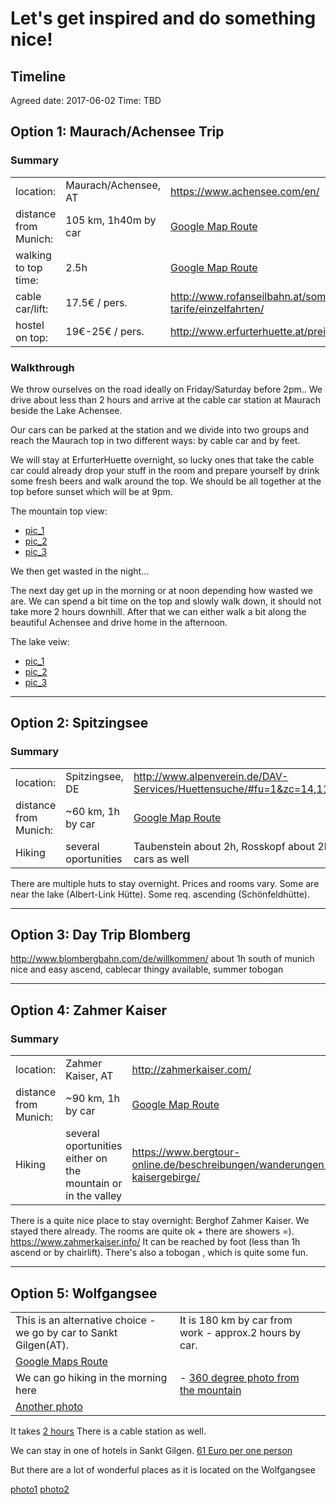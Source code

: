 # Let's get inspired and do something nice!

## Timeline

Agreed date: 2017-06-02 
Time: TBD

## Option 1: Maurach/Achensee Trip

### Summary

| | | |
| ------------- | ------------- | ------------- |
| location: | Maurach/Achensee, AT | https://www.achensee.com/en/ |
| distance from Munich: | 105 km, 1h40m by car | [Google Map Route](https://www.google.com/maps/dir/Munich,+Germany/Rofan+Cable+Car+Company,+Achensee+Str.+10,+6212+Maurach,+Austria/@47.7672566,11.4828136,10z/data=!4m14!4m13!1m5!1m1!1s0x479e75f9a38c5fd9:0x10cb84a7db1987d!2m2!1d11.5819806!2d48.1351253!1m5!1m1!1s0x479d7e3860b62701:0x2075f35cecb1c082!2m2!1d11.75125!2d47.424499!5i1) |
| walking to top time: | 2.5h | [Google Map Route](https://www.google.com/maps/dir/47.4243035,11.7513384/AirRofan,+6212+Eben+am+Achensee,+Austria/@47.4349213,11.7598334,2988m/data=!3m1!1e3!4m9!4m8!1m0!1m5!1m1!1s0x479d7fced0cb27e1:0xd9aee93d219bbcbe!2m2!1d11.764385!2d47.4424235!3e2) |
| cable car/lift: | 17.5€ / pers. | http://www.rofanseilbahn.at/sommer/betrieb-tarife/einzelfahrten/ |
| hostel on top: | 19€-25€ / pers. | http://www.erfurterhuette.at/preise/ |

### Walkthrough

We throw ourselves on the road ideally on Friday/Saturday before 2pm.. We drive about less than 2 hours and arrive at the cable car station at Maurach beside the Lake Achensee. 

Our cars can be parked at the station and we divide into two groups and reach the Maurach top in two different ways: by cable car and by feet. 

We will stay at ErfurterHuette overnight, so lucky ones that take the cable car could already drop your stuff in the room and prepare yourself by drink some fresh beers and walk around the top. We should be all together at the top before sunset which will be at 9pm.

The mountain top view:
* [pic_1](https://500px.com/photo/171393787/view-down-to-achensee-by-james-thomas?ctx_page=4&from=search&ctx_q=achensee&ctx_type=market&ctx_sort=relevance)
* [pic_2](https://500px.com/photo/169166143/hiking-in-rofan-mountain-aeria-in-tyrol-austria-by-lacrimas?ctx_page=1&from=search&ctx_q=maurach&ctx_type=market&ctx_sort=pulse)
* [pic_3](https://500px.com/photo/171710107/panorama-by-patrick-hauser?ctx_page=2&from=search&ctx_q=achensee&ctx_type=market&ctx_sort=relevance)


We then get wasted in the night...

The next day get up in the morning or at noon depending how wasted we are. We can spend a bit time on the top and slowly walk down, it should not take more 2 hours downhill. After that we can either walk a bit along the beautiful Achensee and drive home in the afternoon.

The lake veiw:
* [pic_1](https://500px.com/photo/176716027/the-caribbean-feeling-in-austria-by-christian-hochwimmer?ctx_page=3&from=search&ctx_q=achensee&ctx_type=market&ctx_sort=relevance)
* [pic_2](https://500px.com/photo/204587943/what-a-wonderful-world-2-raw-image-by-keri?ctx_page=1&from=search&ctx_q=achensee&ctx_type=market&ctx_sort=pulse)
* [pic_3](https://500px.com/photo/143502725/nature-s-peace-by-keri?ctx_page=1&from=search&ctx_q=achensee&ctx_type=market&ctx_sort=pulse)

***



## Option 2: Spitzingsee

### Summary

| | | |
| ------------- | ------------- | ------------- |
| location: | Spitzingsee, DE | http://www.alpenverein.de/DAV-Services/Huettensuche/#fu=1&zc=14,11.87888,47.65851 |
| distance from Munich: | ~60 km, 1h by car | [Google Map Route](https://www.google.de/maps/dir/Tiroler+Pl.,+81545+M%C3%BCnchen/Spitzingsee/@47.8814712,11.5122603,10z/data=!3m1!4b1!4m13!4m12!1m5!1m1!1s0x479ddf1dfec8ae43:0xd5f1940e814cc32a!2m2!1d11.5642607!2d48.0958273!1m5!1m1!1s0x477627793bf2561d:0xef0d7d5a4b5b986!2m2!1d11.8851375!2d47.6635745) |
| Hiking | several oportunities | Taubenstein about 2h, Rosskopf about 2h. both have cable cars as well    |

There are multiple huts to stay overnight. Prices and rooms vary. Some are near the lake (Albert-Link Hütte). Some req. ascending (Schönfeldhütte).


***



## Option 3: Day Trip Blomberg

http://www.blombergbahn.com/de/willkommen/
about 1h south of munich
nice and easy ascend, cablecar thingy available, summer tobogan


***

## Option 4: Zahmer Kaiser

### Summary

| | | |
| ------------- | ------------- | ------------- |
| location: | Zahmer Kaiser, AT | http://zahmerkaiser.com/ |
| distance from Munich: | ~90 km, 1h by car | [Google Map Route](https://www.google.de/maps/dir/Tiroler+Platz,+Munich/Zahmer+Kaiser/@47.8681994,11.6451435,10z/data=!3m1!4b1!4m13!4m12!1m5!1m1!1s0x479ddf1dfec8ae43:0xd5f1940e814cc32a!2m2!1d11.5642607!2d48.0958273!1m5!1m1!1s0x0:0x43e894024bdbd950!2m2!1d12.287768!2d47.637728) |
| Hiking | several oportunities either on the mountain or in the valley | https://www.bergtour-online.de/beschreibungen/wanderungen-kaisergebirge/    |

There is a quite nice place to stay overnight: Berghof Zahmer Kaiser. We stayed there already. The rooms are quite ok + there are showers =). https://www.zahmerkaiser.info/ It can be reached by foot (less than 1h ascend or by chairlift). There's also a tobogan , which is quite some fun.

***
## Option 5: Wolfgangsee


| | | |
| ------------- | ------------- | ------------- |
| This is an alternative choice - we go by car to Sankt Gilgen(AT). | It is 180 km by car from work - approx.2 hours by car. | 
[Google Maps Route](https://goo.gl/maps/YbTR4PQvmWQ2) |
| We can go hiking in the morning here | - [360 degree photo from the mountain](https://www.google.de/maps/place/%D0%A6%D0%B2%D1%91%D0%BB%D1%8C%D1%84%D0%B5%D1%80%D1%85%D0%BE%D1%80%D0%BD/@47.7425461,13.3517113,3a,75y,40h,90t/data=!3m8!1e1!3m6!1s-CnRAPEHMDeE%2FV3ZXOD-iNuI%2FAAAAAAAAEEw%2FDOmO7PWtBxEtiZuTCPoHH-Yo0P5pQtCqQCLIB!2e4!3e11!6s%2F%2Flh3.googleusercontent.com%2F-CnRAPEHMDeE%2FV3ZXOD-iNuI%2FAAAAAAAAEEw%2FDOmO7PWtBxEtiZuTCPoHH-Yo0P5pQtCqQCLIB%2Fw203-h100-k-no-pi-0-ya339.5-ro-0-fo100%2F!7i7168!8i3584!4m12!1m6!3m5!1s0x4776baea490b943d:0x98f87fe45d0e80f!2sLueg+-+Austria+Jugendhotel+GmbH!8m2!3d47.7539923!4d13.372064!3m4!1s0x0:0xf838a1578d810f77!8m2!3d47.7425178!4d13.3514678!6m1!1e1?hl=ru) 
[Another photo](https://www.google.de/maps/@47.7434,13.352073,3a,75y,90t/am=t/data=!3m8!1e2!3m6!1s35196517!2e1!3e10!6s%2F%2Flh6.googleusercontent.com%2Fproxy%2F-Z8WloXBAx4GVKCwtOD6rbj4bdbg_wbpp9HcWentBZiSkUwBIu_xsSd7sV6-GiM1y26Y0T-th2O64onMAXQmPar_vy6ItQ%3Dw203-h126-k-no!7i1680!8i1050?hl=ru) |
It takes [2 hours](http://www.bergfex.com/sommer/st-gilgen-zwoelferhorn/touren/wandern/#/sommer/salzburg/touren/wanderung/7484,zwoelferhorn-st-gilgen-ueber-elferstein/)
There is a cable station as well.
 
We can stay in one of hotels in Sankt Gilgen. [61 Euro per one person](https://urlaub.check24.de/suche/angebot?regionId=837&cityId=5757&hotelId=40285&budget=&order=asc&hotelOnly=1&pageArea=hotelonly&offerSort=price&offerSortOrder=asc&regionSort=topregion&regionSortOrder=asc&hotelCategory=&airport=hotelOnly&recommendation=-&departureDate=2017-06-06&returnDate=2017-06-07&travelDuration=exact&adult=1&catering=breakfast&roomType=double&noRedirect=1)
 
But there are a lot of wonderful places as it is located on the Wolfgangsee 
 
[photo1](https://www.google.de/maps/@47.768632,13.3872443,3a,75y,90t/data=!3m8!1e2!3m6!1s-zlhtnWepKc4%2FV86oymsIpbI%2FAAAAAAAApJU%2FjYPEtgR9YNYLkG5yj_857JHDWjEm0qY6gCJkC!2e4!3e12!6s%2F%2Flh5.googleusercontent.com%2F-zlhtnWepKc4%2FV86oymsIpbI%2FAAAAAAAApJU%2FjYPEtgR9YNYLkG5yj_857JHDWjEm0qY6gCJkC%2Fw203-h114-k-no%2F!7i4896!8i2752?hl=ru)
[photo2](https://www.google.de/maps/place/5342+%D0%A4%D1%80%D0%B0%D0%BD%D1%86%D0%BE%D0%B7%D0%B5%D0%BD%D1%88%D0%B0%D0%BD%D1%86%D0%B5,+%D0%90%D0%B2%D1%81%D1%82%D1%80%D0%B8%D1%8F/@47.749569,13.387742,3a,75y,90t/data=!3m8!1e2!3m6!1s119416522!2e1!3e10!6s%2F%2Flh5.googleusercontent.com%2Fproxy%2FbLklIbSAGHoANciSoevEaHQX0gaQhXoiBLWijaHpxVVAFC1O6lu1mh9GLx6j9NAFKDQOovKfI8u8YLSgtn9gSLCms7xbWEA%3Dw203-h135-k-no!7i3872!8i2592!4m5!3m4!1s0x4776ba9237afd1a1:0x45b795817f051cbd!8m2!3d47.7472595!4d13.378939?hl=ru)
 
